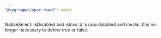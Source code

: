 ```yaml
---
"@vygruppen/spor-react": major
---
```


NativeSelect: isDisabled and isInvalid is now disabled and invalid. It is no longer necessary to define true or false.
